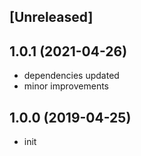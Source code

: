 ## [Unreleased]

## 1.0.1 (2021-04-26)

* dependencies updated
* minor improvements

## 1.0.0 (2019-04-25)

* init
